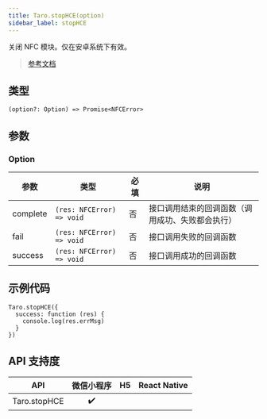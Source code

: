 ```yaml
---
title: Taro.stopHCE(option)
sidebar_label: stopHCE
---
```


关闭 NFC 模块。仅在安卓系统下有效。

> [参考文档](https://developers.weixin.qq.com/miniprogram/dev/api/device/nfc/wx.stopHCE.html)

## 类型

```tsx
(option?: Option) => Promise<NFCError>
```

## 参数

### Option

<table>
  <thead>
    <tr>
      <th>参数</th>
      <th>类型</th>
      <th style={{ textAlign: "center"}}>必填</th>
      <th>说明</th>
    </tr>
  </thead>
  <tbody>
    <tr>
      <td>complete</td>
      <td><code>(res: NFCError) =&gt; void</code></td>
      <td style={{ textAlign: "center"}}>否</td>
      <td>接口调用结束的回调函数（调用成功、失败都会执行）</td>
    </tr>
    <tr>
      <td>fail</td>
      <td><code>(res: NFCError) =&gt; void</code></td>
      <td style={{ textAlign: "center"}}>否</td>
      <td>接口调用失败的回调函数</td>
    </tr>
    <tr>
      <td>success</td>
      <td><code>(res: NFCError) =&gt; void</code></td>
      <td style={{ textAlign: "center"}}>否</td>
      <td>接口调用成功的回调函数</td>
    </tr>
  </tbody>
</table>

## 示例代码

```tsx
Taro.stopHCE({
  success: function (res) {
    console.log(res.errMsg)
  }
})
```

## API 支持度

|     API      | 微信小程序 | H5 | React Native |
|:------------:|:-----:|:--:|:------------:|
| Taro.stopHCE |  ✔️   |    |              |
